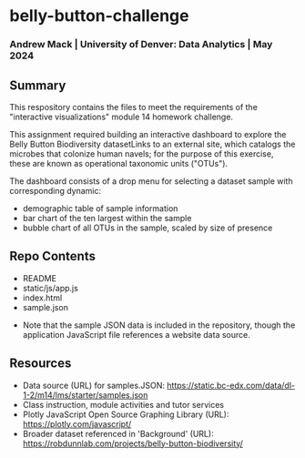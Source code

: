 # belly-button-challenge
### Andrew Mack | University of Denver: Data Analytics | May 2024 

## Summary
This respository contains the files to meet the requirements of the "interactive visualizations" module 14 homework challenge.

This assignment required building an interactive dashboard to explore the Belly Button Biodiversity datasetLinks to an external site, which catalogs the microbes that colonize human navels; for the purpose of this exercise, these are known as operational taxonomic units ("OTUs").

The dashboard consists of a drop menu for selecting a dataset sample with corresponding dynamic:
- demographic table of sample information
- bar chart of the ten largest within the sample
- bubble chart of all OTUs in the sample, scaled by size of presence

## Repo Contents
- README
- static/js/app.js
- index.html
- sample.json

* Note that the sample JSON data is included in the repository, though the application JavaScript file references a website data source.

## Resources
- Data source (URL) for samples.JSON: https://static.bc-edx.com/data/dl-1-2/m14/lms/starter/samples.json
- Class instruction, module activities and tutor services
- Plotly JavaScript Open Source Graphing Library (URL): https://plotly.com/javascript/
- Broader dataset referenced in 'Background' (URL): https://robdunnlab.com/projects/belly-button-biodiversity/

